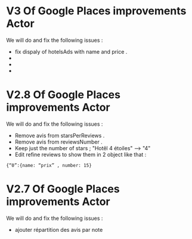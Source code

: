 # V3 Of Google Places improvements Actor

We will do and fix the following issues :
* fix dispaly of hotelsAds with name and price .
* 
* 
* 




# V2.8 Of Google Places improvements Actor

We will do and fix the following issues :
* Remove avis from starsPerReviews .
* Remove avis from reviewsNumber .
* Keep just the number of stars ; "Hotêl 4 étoiles" --> "4"
* Edit refine reviews to show them in 2 object like that :
```
{“0”:{name: “prix” , number: 15}
```



# V2.7 Of Google Places improvements Actor

We will do and fix the following issues :
* ajouter répartition des avis par note


